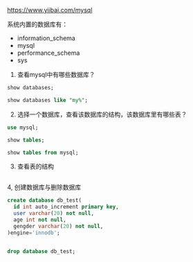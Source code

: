 https://www.yiibai.com/mysql

系统内置的数据库有：
+ information_schema
+ mysql
+ performance_schema
+ sys

1. 查看mysql中有哪些数据库？
```sql
show databases;

show databases like "my%";
```

2. 选择一个数据库，查看该数据库的结构，该数据库里有哪些表？
```sql
use mysql;

show tables;

show tables from mysql;
```

3. 查看表的结构
```sql

```

4, 创建数据库与删除数据库
```sql
create database db_test(
  id int auto_increment primary key,
  user varchar(20) not null,
  age int not null,
  gengder varchar(20) not null,
)engine='innodb';


drop database db_test;
```